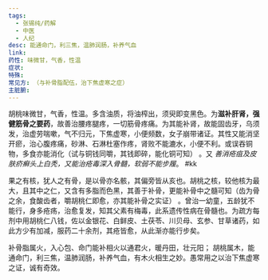 ```yaml
---
tags:
  - 张锡纯/药解
  - 中医
  - 人纪
desc: 能通命门，利三焦，温肺润肠，补养气血
link: 
药性: 味微甘，气香，性温
症状: 
特殊: 
常见方: （与补骨脂配伍，治下焦虚寒之症）
主脏腑:
---
```



胡桃味微甘，气香，性温。多含油质，将油榨出，须臾即变黑色。为**滋补肝肾，强健筋骨之要药**，故善治腰疼腿疼，一切筋骨疼痛。为其能补肾，故能固齿牙，乌须发，治虚劳喘嗽，气不归元，下焦虚寒，小便频数，女子崩带诸证。其性又能消坚开瘀，治心腹疼痛，砂淋、石淋杜塞作疼，肾败不能漉水，小便不利。或误吞铜物，多食亦能消化（试与铜钱同嚼，其钱即碎，能化铜可知） 。又 _善消疮疽及皮肤疥癣头上白秃，又能治疮毒深入骨髓，软弱不能步履_。 #kk

果之有核，犹人之有骨，是以骨亦名骸，其偏旁皆从亥也。胡桃之核，较他核为最大，且其中之仁，又含有多脂而色黑，其善于补骨，更能补骨中之髓可知（齿为骨之余，食酸齿者，嚼胡桃仁即愈，亦其能补骨之实证） 。曾治一幼童，五龄犹不能行，身多疮疡，治愈复发，知其父素有梅毒，此系遗传性病在骨髓也。为疏方每剂中用胡桃仁八钱，佐以金银花、白鲜皮、土茯苓、川贝母、玄参、甘草诸药，如此方少有加减，服药二十余剂，其疮皆愈，从此渐亦能行步矣。



补骨脂属火，入心包、命门能补相火以通君火，暖丹田，壮元阳；
胡桃属木，能通命门，利三焦，温肺润肠，补养气血，有木火相生之妙。愚常用之以治下焦虚寒之证，诚有奇效。